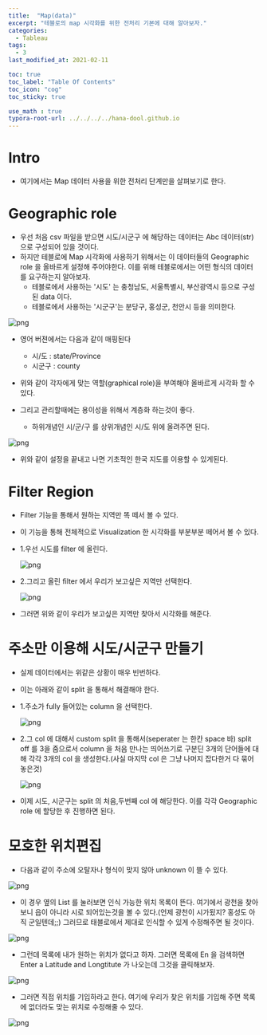 ```yaml
---
title:  "Map(data)"
excerpt: "테블로의 map 시각화를 위한 전처리 기본에 대해 알아보자."
categories:
  - Tableau
tags:
  - 3
last_modified_at: 2021-02-11

toc: true
toc_label: "Table Of Contents"
toc_icon: "cog"
toc_sticky: true

use_math : true
typora-root-url: ../../../../hana-dool.github.io
---
```




# Intro

- 여기에서는 Map 데이터 사용을 위한 전처리 단계만을 살펴보기로 한다.

# Geographic role

- 우선 처음 csv 파일을 받으면 시도/시군구 에 해당하는 데이터는 Abc 데이터(str) 으로 구성되어 있을 것이다.
- 하지만 테블로에 Map 시각화에 사용하기 위해서는 이 데이터들의 Geographic role 을 올바르게 설정해 주어야한다. 이를 위해 테블로에서는 어떤 형식의 데이터를 요구하는지 알아보자.
  - 테블로에서 사용하는 '시도' 는 충청남도, 서울특별시, 부산광역시 등으로 구성된 data 이다.
  - 테블로에서 사용하는 '시군구'는 분당구, 홍성군, 천안시 등을 의미한다.

![png](/assets/images/Tableau/5_1.PNG)

- 영어 버젼에서는 다음과 같이 매핑된다 
  - 시/도 : state/Province
  - 시군구 : county
- 위와 같이 각자에게 맞는 역할(graphical role)을 부여해야 올바르게 시각화 할 수 있다.

- 그리고 관리할때에는 용이성을 위해서 계층화 하는것이 좋다.
  - 하위개념인 시/군/구 를 상위개념인 시/도 위에 올려주면 된다.

![png](/assets/images/Tableau/5_2.PNG)

- 위와 같이 설정을 끝내고 나면 기초적인 한국 지도를 이용할 수 있게된다.



# Filter Region

- Filter 기능을 통해서 원하는 지역만 똑 떼서 볼 수 있다.

- 이 기능을 통해 전체적으로 Visualization 한 시각화를 부분부분 떼어서 볼 수 있다.

- 1.우선 시도를 filter 에 올린다.

  ![png](/assets/images/Tableau/5_9.PNG)

- 2.그리고 올린 filter 에서 우리가 보고싶은 지역만 선택한다.

  ![png](/assets/images/Tableau/5_10.PNG)

- 그러면 위와 같이 우리가 보고싶은 지역만 찾아서 시각화를 해준다.



# 주소만 이용해 시도/시군구 만들기

- 실제 데이터에서는 위같은 상황이 매우 빈번하다.

- 이는 아래와 같이 split 을 통해서 해결해야 한다.

- 1.주소가 fully 들어있는 column 을 선택한다.

  ![png](/assets/images/Tableau/5_x1.PNG)

- 2.그 col 에 대해서 custom split 을 통해서(seperater 는 한칸 space 바) split off 를 3을 줌으로서 column 을 처음 만나는 띄어쓰기로 구분딘 3개의 단어들에 대해 각각 3개의 col 을 생성한다.(사실 마지막 col 은 그냥 나머지 잡다한거 다 묶어놓은것)

  ![png](/assets/images/Tableau/5_x2.PNG)

- 이제 시도, 시군구는 split 의 처음,두번째 col 에 해당한다. 이를 각각 Geographic role 에 할당한 후 진행하면 된다.



# 모호한 위치편집

- 다음과 같이 주소에 오탈자나 형식이 맞지 않아 unknown 이 뜰 수 있다.

![png](/assets/images/Tableau/19_1.png)

- 이 경우 옆의 List 를 눌러보면 인식 가능한 위치 목록이 뜬다. 여기에서 광천을 찾아보니 읍이 아니라 시로 되어있는것을 볼 수 있다.(언제 광천이 시가됬지? 홍성도 아직 군일텐데;;) 그러므로 태블로에서 제대로 인식할 수 있게 수정해주면 될 것이다. 

![png](/assets/images/Tableau/19_2.PNG)

- 그런데 목록에 내가 원하는 위치가 없다고 하자. 그러면 목록에 En 을 검색하면 Enter a Latitude and Longtitute 가 나오는데 그것을 클릭해보자.

![png](/assets/images/Tableau/19_3.PNG)

- 그러면 직접 위치를 기입하라고 한다. 여기에 우리가 찾은 위치를 기입해 주면 목록에 없더라도 맞는 위치로 수정해줄 수 있다. 

![png](/assets/images/Tableau/19_4.PNG)